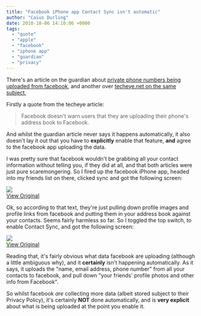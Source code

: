 ```yaml
---
title: "Facebook iPhone app Contact Sync isn't automatic"
author: "Caius Durling"
date: 2010-10-06 14:10:06 +0000
tags:
  - "quote"
  - "apple"
  - "facebook"
  - "iphone app"
  - "guardian"
  - "privacy"
---
```


There's an article on the guardian about [private phone numbers being uploaded from facebook][guardian_article], and another over [techeye.net on the same subject.][techeye]

[guardian_article]: http://www.guardian.co.uk/technology/blog/2010/oct/06/facebook-privacy-phone-numbers-upload
[techeye]: http://www.techeye.net/security/facebook-takes-and-stores-data-numbers-from-your-iphone

Firstly a quote from the techeye article:

> Facebook doesn't warn users that they are uploading their phone's address book to Facebook.

And whilst the guardian article never says it happens automatically, it also doesn't lay it out that you have to **explicitly** enable that feature, **and** agree to the facebook app uploading the data.

I was pretty sure that facebook wouldn't be grabbing all your contact information without telling you, if they did at all, and that both articles were just pure scaremongering. So I fired up the facebook iPhone app, headed into my friends list on there, clicked sync and got the following screen:

![](http://farm5.static.flickr.com/4148/5056619687_973ae660cc_d.jpg)  
[View Original](http://www.flickr.com/photos/caius/5056619687/)

Ok, so according to that text, they're just pulling down profile images and profile links from facebook and putting them in your address book against your contacts. Seems fairly harmless so far. So I toggled the top switch, to enable Contact Sync, and got the following screen:

![](http://farm5.static.flickr.com/4145/5056697193_252e954ec3_d.jpg)  
[View Original](http://www.flickr.com/photos/caius/5056697193/)

Reading that, it's fairly obvious what data facebook are uploading (although a little ambiguous why), and it **certainly** isn't happening automatically. As it says, it uploads the "name, email address, phone number" from all your contacts to facebook, and pull down "your friends' profile photos and other info from Facebook".

So whilst facebook *are* collecting more data (albeit stored subject to their Privacy Policy), it's certainly **NOT** done automatically, and is **very explicit** about what is being uploaded at the point you enable it.

